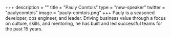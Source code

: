 +++
description = ""
title = "Pauly Comtois"
type = "new-speaker"
twitter = "paulycomtois"
image = "pauly-comtois.png"
+++
Pauly is a seasoned developer, ops engineer, and leader. Driving business value through a focus on culture, skills, and mentoring, he has built and led successful teams for the past 15 years.